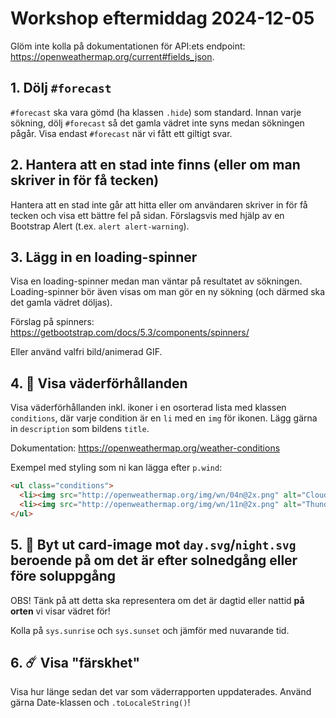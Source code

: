 # Workshop eftermiddag 2024-12-05

Glöm inte kolla på dokumentationen för API:ets endpoint: <https://openweathermap.org/current#fields_json>.

## 1. Dölj `#forecast`

`#forecast` ska vara gömd (ha klassen `.hide`) som standard. Innan varje sökning, dölj `#forecast` så det gamla vädret inte syns medan sökningen pågår. Visa endast `#forecast` när vi fått ett giltigt svar.

## 2. Hantera att en stad inte finns (eller om man skriver in för få tecken)

Hantera att en stad inte går att hitta eller om användaren skriver in för få tecken och visa ett bättre fel på sidan. Förslagsvis med hjälp av en Bootstrap Alert (t.ex. `alert alert-warning`).

## 3. Lägg in en loading-spinner

Visa en loading-spinner medan man väntar på resultatet av sökningen. Loading-spinner bör även visas om man gör en ny sökning (och därmed ska det gamla vädret döljas).

Förslag på spinners: <https://getbootstrap.com/docs/5.3/components/spinners/>

Eller använd valfri bild/animerad GIF.

## 4. 🌟 Visa väderförhållanden

Visa väderförhållanden inkl. ikoner i en osorterad lista med klassen `conditions`, där varje condition är en `li` med en `img` för ikonen. Lägg gärna in `description` som bildens `title`.

Dokumentation: <https://openweathermap.org/weather-conditions>

Exempel med styling som ni kan lägga efter `p.wind`:

```html
<ul class="conditions">
  <li><img src="http://openweathermap.org/img/wn/04n@2x.png" alt="Clouds" title="overcast clouds"></li>
  <li><img src="http://openweathermap.org/img/wn/11n@2x.png" alt="Thunderstorm" title="lightning very very frightning"></li>
</ul>
```

## 5. 🚀 Byt ut card-image mot `day.svg`/`night.svg` beroende på om det är efter solnedgång eller före soluppgång

OBS! Tänk på att detta ska representera om det är dagtid eller nattid **på orten** vi visar vädret för!

Kolla på `sys.sunrise` och `sys.sunset` och jämför med nuvarande tid.

## 6. ☄️ Visa "färskhet"

Visa hur länge sedan det var som väderrapporten uppdaterades. Använd gärna Date-klassen och `.toLocaleString()`!
